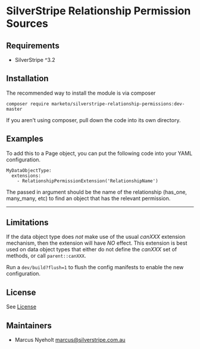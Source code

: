# SilverStripe Relationship Permission Sources

## Requirements

 * SilverStripe ^3.2

## Installation

The recommended way to install the module is via composer

```
composer require marketo/silverstripe-relationship-permissions:dev-master
```

If you aren't using composer, pull down the code into its own directory.

## Examples

To add this to a Page object, you can put the following code into your YAML configuration.

```
MyDataObjectType:
  extensions:
    - RelationshipPermissionExtension('RelationshipName')
```

The passed in argument should be the name of the relationship (has_one, many_many, etc) 
to find an object that has the relevant permission. 

------

## Limitations

If the data object type does _not_ make use of the usual _canXXX_ extension mechanism,
then the extension will have _NO_ effect. This extension is best used on data object types
that either do not define the _canXXX_ set of methods, or call `parent::canXXX`.


Run a `dev/build?flush=1` to flush the config manifests to enable the new configuration.

## License

See [License](LICENSE.md)

## Maintainers

* Marcus Nyeholt <marcus@silverstripe.com.au>
 